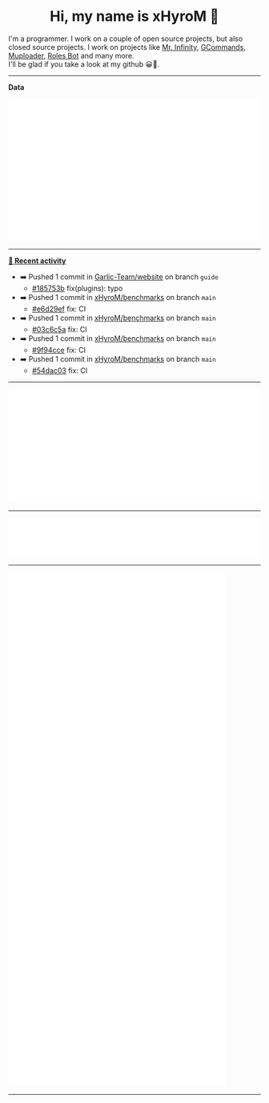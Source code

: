 <p align="center">
    <!-- <img src="https://avatars.githubusercontent.com/u/56601352" width="192" alt="hyro's pfp" /> -->
    <h1 align="center">Hi, my name is xHyroM 👋</h1>
</p>

I'm a programmer. I work on a couple of open source projects, but also closed source projects. I work on projects like [Mr. Infinity](https://discord.com/oauth2/authorize?client_id=720321585625694239&scope=bot%20applications.commands&permissions=8&redirect_uri=https://blobs.gq/imanager&prompt=consent&response_type=code), [GCommands](https://github.com/Garlic-Team/GCommands), [Muploader](https://github.com/xHyroM/Muploader), [Roles Bot](https://github.com/xHyroM/roles-bot) and many more.  
I'll be glad if you take a look at my github 😀👀.

___
**Data**

<img src="https://github.com/xHyroM/xHyroM/blob/master/.cache/base.svg">

___

**[📰 Recent activity](https://github.com/xHyroM)**
* ➡️ Pushed 1 commit in [Garlic-Team/website](https://github.com/Garlic-Team/website) on branch `guide`
  * [#185753b](https://github.com/Garlic-Team/website/commit/185753b) fix(plugins): typo
* ➡️ Pushed 1 commit in [xHyroM/benchmarks](https://github.com/xHyroM/benchmarks) on branch `main`
  * [#e6d29ef](https://github.com/xHyroM/benchmarks/commit/e6d29ef) fix: CI
* ➡️ Pushed 1 commit in [xHyroM/benchmarks](https://github.com/xHyroM/benchmarks) on branch `main`
  * [#03c6c5a](https://github.com/xHyroM/benchmarks/commit/03c6c5a) fix: CI
* ➡️ Pushed 1 commit in [xHyroM/benchmarks](https://github.com/xHyroM/benchmarks) on branch `main`
  * [#9f94cce](https://github.com/xHyroM/benchmarks/commit/9f94cce) fix: CI
* ➡️ Pushed 1 commit in [xHyroM/benchmarks](https://github.com/xHyroM/benchmarks) on branch `main`
  * [#54dac03](https://github.com/xHyroM/benchmarks/commit/54dac03) fix: CI


___

<img src="https://github.com/xHyroM/xHyroM/blob/master/.cache/isocalendar.svg">

___

<img src="https://github.com/xHyroM/xHyroM/blob/master/.cache/languages.svg">

___

<img src="https://github.com/xHyroM/xHyroM/blob/master/.cache/achievements.svg">

___

